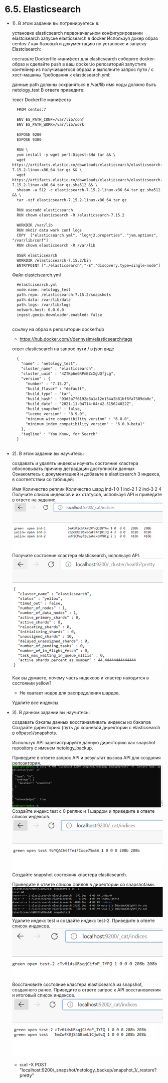 # 6.5. Elasticsearch
- 1).
  В этом задании вы потренируетесь в:

    установке elasticsearch
    первоначальном конфигурировании elastcisearch
    запуске elasticsearch в docker
    Используя докер образ centos:7 как базовый и документацию по установке и запуску Elastcisearch:

    составьте Dockerfile-манифест для elasticsearch
    соберите docker-образ и сделайте push в ваш docker.io репозиторий
    запустите контейнер из получившегося образа и выполните запрос пути / c хост-машины
    Требования к elasticsearch.yml:

    данные path должны сохраняться в /var/lib
    имя ноды должно быть netology_test
    В ответе приведите:

    текст Dockerfile манифеста
    ```
      FROM centos:7

      ENV ES_PATH_CONF=/var/lib/conf
      ENV ES_PATH_WORK=/var/lib/work

      EXPOSE 9200
      EXPOSE 9300

      RUN \
      yum install -y wget perl-Digest-SHA tar && \
      wget https://artifacts.elastic.co/downloads/elasticsearch/elasticsearch-7.15.2-linux-x86_64.tar.gz && \
      wget https://artifacts.elastic.co/downloads/elasticsearch/elasticsearch-7.15.2-linux-x86_64.tar.gz.sha512 && \
      shasum -a 512 -c elasticsearch-7.15.2-linux-x86_64.tar.gz.sha512 && \ 
      tar -xzf elasticsearch-7.15.2-linux-x86_64.tar.gz

      RUN useradd elasticsearch
      RUN chown elasticsearch -R /elasticsearch-7.15.2

      WORKDIR /var/lib
      RUN mkdir data work conf logs
      COPY  ["elasticsearch.yml", "log4j2.properties", "jvm.options", "/var/lib/conf"]
      RUN chown elasticsearch -R /var/lib

      USER elasticsearch
      WORKDIR /elasticsearch-7.15.2/bin 
      ENTRYPOINT ["./elasticsearch","-E","discovery.type=single-node"]
    ```    
    Файл elastcisearch.yml
    ```  
      #elastcisearch.yml
      node.name: netology_test
      path.repo: /elasticsearch-7.15.2/snapshots
      path.data: /var/lib/data
      path.logs: /var/lib/logs
      network.host: 0.0.0.0
      ingest.geoip.downloader.enabled: false
      
    ```  
    ссылку на образ в репозитории dockerhub
    - https://hub.docker.com/r/dennysim/elasticsearch/tags
    
    ответ elasticsearch на запрос пути / в json виде
    ```
      {
        "name" : "netology_test",
        "cluster_name" : "elasticsearch",
        "cluster_uuid" : "4ZTKp6e6RPmBZcXgUQfjLg",
        "version" : {
          "number" : "7.15.2",
          "build_flavor" : "default",
          "build_type" : "tar",
          "build_hash" : "93d5a7f6192e8a1a12e154a2b81bf6fa7309da0c",
          "build_date" : "2021-11-04T14:04:42.515624022Z",
          "build_snapshot" : false,
          "lucene_version" : "8.9.0",
          "minimum_wire_compatibility_version" : "6.8.0",
          "minimum_index_compatibility_version" : "6.0.0-beta1"
        },
        "tagline" : "You Know, for Search"
      }
         
    ```  


- 2). В этом задании вы научитесь:

     создавать и удалять индексы
     изучать состояние кластера
     обосновывать причину деградации доступности данных
     Ознакомтесь с документацией и добавьте в elasticsearch 3 индекса, в соответствии со таблицей:

     Имя	Количество реплик	Количество шард
     ind-1	0	1
     ind-2	1	2
     ind-3	2	4
     Получите список индексов и их статусов, используя API и приведите в ответе на задание.  
     ![6.5_2_1.PNG](images/6.5_2_1.PNG)  
     Получите состояние кластера elasticsearch, используя API.  
     ![6.5_2_2.PNG](images/6.5_2_2.PNG)  

     Как вы думаете, почему часть индексов и кластер находится в состоянии yellow?
     - Не хватает нодов для распределения шардов.
      
     Удалите все индексы.

	
- 3). В данном задании вы научитесь:

     создавать бэкапы данных
     восстанавливать индексы из бэкапов
     Создайте директорию {путь до корневой директории с elasticsearch в образе}/snapshots.

     Используя API зарегистрируйте данную директорию как snapshot repository c именем netology_backup.

     Приведите в ответе запрос API и результат вызова API для создания репозитория.
     ![6.5_3_1.PNG](images/6.5_3_1.PNG)
     Создайте индекс test с 0 реплик и 1 шардом и приведите в ответе список индексов.
     ![6.5_3_2.PNG](images/6.5_3_2.PNG)
     Создайте snapshot состояния кластера elasticsearch.

     Приведите в ответе список файлов в директории со snapshotами.
     ![6.5_3_3.PNG](images/6.5_3_3.PNG)
     Удалите индекс test и создайте индекс test-2. Приведите в ответе список индексов.
     ![6.5_3_4.PNG](images/6.5_3_4.PNG)
     Восстановите состояние кластера elasticsearch из snapshot, созданного ранее. 
     Приведите в ответе запрос к API восстановления и итоговый список индексов.
     ![6.5_3_5.PNG](images/6.5_3_5.PNG)
     - curl -X POST "localhost:9200/_snapshot/netology_backup/snapshot_1/_restore?pretty"